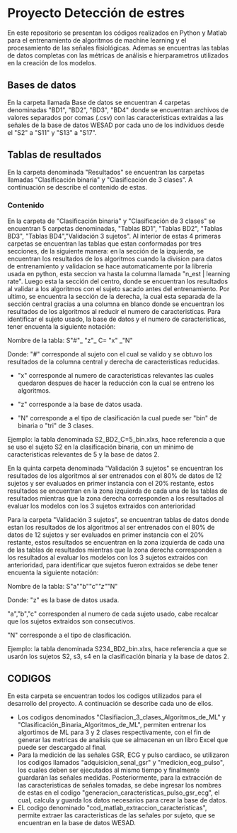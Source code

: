 # Proyecto Detección de estres
En este repositorio se presentan los códigos realizados en Python y Matlab para el entrenamiento de algoritmos de machine learning y el procesamiento de las señales fisiológicas. Ademas se encuentras las tablas de datos completas con las métricas de análisis e hierparametros utilizados en la creación de los modelos.  
## Bases de datos
En la carpeta llamada Base de datos se encuentran 4 carpetas denominadas "BD1", "BD2", "BD3", "BD4" donde se encuentran archivos de valores separados por comas (.csv) con las caracteristicas extraidas a las señales de la base de datos WESAD por cada uno de los individuos desde el "S2" a "S11" y "S13" a "S17".
## Tablas de resultados
En la carpeta denominada "Resultados" se encuentran las carpetas llamadas "Clasificación binaria" y "Clasificación de 3 clases". A continuación se describe el contenido de estas.

### Contenido
En la carpeta de "Clasificación binaria" y "Clasificación de 3 clases" se encuentran 5 carpetas denominadas, "Tablas BD1", "Tablas BD2", "Tablas BD3", "Tablas BD4","Validación 3 sujetos".
Al interior de estas 4 primeras carpetas se encuentran las tablas que estan conformadas por tres secciones, de la siguiente manera: en la sección de la izquierda, se encuentran los resultados de los algoritmos cuando la division para datos de entrenamiento y validacion se hace automaticamente por la libreria usada en python, esta seccion va hasta la columna llamada "n_est | learning rate". Luego esta la sección del centro, donde se encuentran los resultados al validar a los algoritmos con el sujeto sacado antes del entrenamiento. Por ultimo, se encuentra la sección de la derecha, la cual esta separada de la sección central gracias a una columna en blanco donde se encuentran los resultados de los algoritmos al reducir el numero de caracteristicas. Para identificar el sujeto usado, la base de datos y el numero de caracteristicas, tener encuenta la siguiente notación:

Nombre de la tabla: S"#"_ "z"_ C= "x" _"N"

Donde: "#" corresponde al sujeto con el cual se valido y se obtuvo los resultados de la columna central y derecha de caracteristicas reducidas.
  
  * "x" corresponde al numero de caracteristicas relevantes las cuales quedaron despues de hacer la reducción con la cual se entreno los algoritmos.
  
  * "z" corresponde a la base de datos usada.
  
  * "N" corresponde a el tipo de clasificación la cual puede ser "bin" de binaria o "tri" de 3 clases.
  
 Ejemplo: la tabla denominada S2_BD2_C=5_bin.xlxs, hace referencia a que se uso el sujeto S2 en la clasificación binaria, con un minimo de caracteristicas relevantes de 5 y la base de datos 2.

En la quinta carpeta denominada "Validación 3 sujetos" se encuentran los resultados de los algoritmos al ser entrenados con el 80% de datos de 12 sujetos y ser evaluados en primer instancia con el 20% restante, estos resultados se encuentran en la zona izquierda de cada una de las tablas de resultados mientras que la zona derecha corresponden a los resultados al evaluar los modelos con los 3 sujetos extraidos con anterioridad

Para la carpeta "Validación 3 sujetos", se encuentran tablas de datos donde estan los resultados de los algoritmos al ser entrenados con el 80% de datos de 12 sujetos y ser evaluados en primer instancia con el 20% restante, estos resultados se encuentran en la zona izquierda de cada una de las tablas de resultados mientras que la zona derecha corresponden a los resultados al evaluar los modelos con los 3 sujetos extraidos con anterioridad, para identificar que sujetos fueron extraidos se debe tener encuenta la siguiente notación:

Nombre de la tabla: S"a""b""c"_"z"_"N"

Donde: "z" es la base de datos usada.

"a","b","c" corresponden al numero de cada sujeto usado, cabe recalcar que los sujetos extraidos son consecutivos.

"N" corresponde a el tipo de clasificación.

Ejemplo: la tabla denominada S234_BD2_bin.xlxs, hace referencia a que se usarón los sujetos S2, s3, s4 en la clasificación binaria y la base de datos 2.

## CODIGOS
En esta carpeta se encuentran todos los codigos utilizados para el desarrollo del proyecto. A continuación se describe cada uno de ellos.
  * Los codigos denominados "Clasifiacion_3_clases_Algoritmos_de_ML" y "Clasificación_Binaria_Algoritmos_de_ML", permiten entrenar los algortimos de ML para 3 y 2 clases respectivamente, con el fin de generar las metricas de analisis que se almacenan en un libro Excel que puede ser descargado al final.
  * Para la medición de las señales GSR, ECG y pulso cardiaco, se utilizaron los codigos llamados "adquisicion_senal_gsr" y "medicion_ecg_pulso", los cuales deben ser ejecutados al mismo tiempo y finalmente guardarán las señales medidas. Posteriormente, para la extracción de las caracteristicas de señales tomadas, se debe ingresar los nombres de estas en el codigo "generacion_caracteristicas_pulso_gsr_ecg", el cual, calcula y guarda los datos necesarios para crear la base de datos.
  * EL codigo denominado "cod_matlab_extraccion_caracteristicas", permite extraer las caracteristicas de las señales por sujeto, que se encuentran en la base de datos WESAD.
